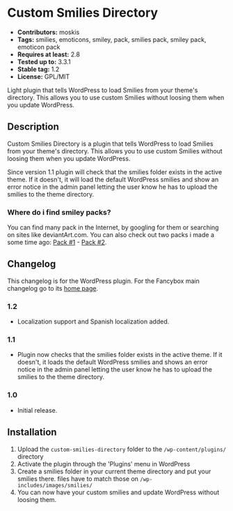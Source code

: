 Custom Smilies Directory
========================

- **Contributors:** moskis
- **Tags:** smilies, emoticons, smiley, pack, smilies pack, smiley pack, emoticon pack
- **Requires at least:** 2.8
- **Tested up to:** 3.3.1
- **Stable tag:** 1.2
- **License:** GPL/MIT

Light plugin that tells WordPress to load Smilies from your theme's directory. This allows you to use custom Smilies without loosing them when you update WordPress.


Description
-----------

Custom Smilies Directory is a plugin that tells WordPress to load Smilies from your theme's directory. This allows you to use custom Smilies without loosing them when you update WordPress.

Since version 1.1 plugin will check that the smilies folder exists in the active theme. If it doesn't, it will load the default WordPress smilies and show an error notice in the admin panel letting the user know he has to upload the smilies to the theme directory.


### Where do i find smiley packs?

You can find many pack in the Internet, by googling for them or searching on sites like deviantArt.com. You can also check out two packs i made a some time ago: [Pack #1](http://josepardilla.com/freebies/moskis-smilies-pack-1/) - [Pack #2](http://josepardilla.com/freebies/moskis-smilies-pack-2/).


Changelog
---------

This changelog is for the WordPress plugin. For the Fancybox main changelog go to its [home page](http://fancybox.net/changelog/).

### 1.2
* Localization support and Spanish localization added.

### 1.1
* Plugin now checks that the smilies folder exists in the active theme. If it doesn't, it loads the default WordPress smilies and shows an error notice in the admin panel letting the user know he has to upload the smilies to the theme directory.

### 1.0
* Initial release.


Installation
------------

1. Upload the `custom-smilies-directory` folder to the `/wp-content/plugins/` directory
2. Activate the plugin through the 'Plugins' menu in WordPress
3. Create a smilies folder in your current theme directory and put your smilies there. files have to match those on `/wp-includes/images/smilies/`
4. You can now have your custom smilies and update WordPress without loosing them.